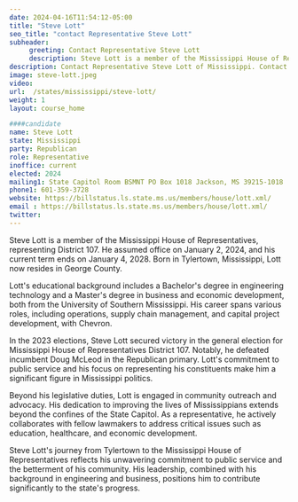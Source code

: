 ```yaml
---
date: 2024-04-16T11:54:12-05:00
title: "Steve Lott"
seo_title: "contact Representative Steve Lott"
subheader:
     greeting: Contact Representative Steve Lott
     description: Steve Lott is a member of the Mississippi House of Representatives, representing District 107. He assumed office on January 2, 2024, and his current term ends on January 4, 2028. Born in Tylertown, Mississippi, Lott now resides in George County.
description: Contact Representative Steve Lott of Mississippi. Contact information for Steve Lott includes email address, phone number, and mailing address.
image: steve-lott.jpeg
video:
url:  /states/mississippi/steve-lott/
weight: 1
layout: course_home

####candidate
name: Steve Lott
state: Mississippi
party: Republican
role: Representative
inoffice: current
elected: 2024
mailing1: State Capitol Room BSMNT PO Box 1018 Jackson, MS 39215-1018
phone1: 601-359-3728
website: https://billstatus.ls.state.ms.us/members/house/lott.xml/
email : https://billstatus.ls.state.ms.us/members/house/lott.xml/
twitter:
---
```


Steve Lott is a member of the Mississippi House of Representatives, representing District 107. He assumed office on January 2, 2024, and his current term ends on January 4, 2028. Born in Tylertown, Mississippi, Lott now resides in George County.

Lott's educational background includes a Bachelor's degree in engineering technology and a Master's degree in business and economic development, both from the University of Southern Mississippi. His career spans various roles, including operations, supply chain management, and capital project development, with Chevron.

In the 2023 elections, Steve Lott secured victory in the general election for Mississippi House of Representatives District 107. Notably, he defeated incumbent Doug McLeod in the Republican primary. Lott's commitment to public service and his focus on representing his constituents make him a significant figure in Mississippi politics.

Beyond his legislative duties, Lott is engaged in community outreach and advocacy. His dedication to improving the lives of Mississippians extends beyond the confines of the State Capitol. As a representative, he actively collaborates with fellow lawmakers to address critical issues such as education, healthcare, and economic development.

Steve Lott's journey from Tylertown to the Mississippi House of Representatives reflects his unwavering commitment to public service and the betterment of his community. His leadership, combined with his background in engineering and business, positions him to contribute significantly to the state's progress.
